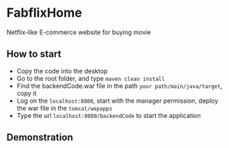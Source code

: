 # FabflixHome
Netflix-like E-commerce website for buying movie

## How to start
* Copy the code into the desktop
* Go to the root folder, and type `maven clean install`
* Find the backendCode.war file in the path `your path/main/java/target`, copy it
* Log on the `localhost:8080`, start with the manager permission, deploy the war file in the `tomcat/wepapps`
* Type the url `localhost:8080/backendCode` to start the application

## Demonstration
